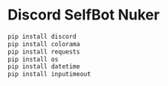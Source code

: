 # Discord SelfBot Nuker

```cs
pip install discord
pip install colorama
pip install requests
pip install os
pip install datetime
pip install inputimeout
```
